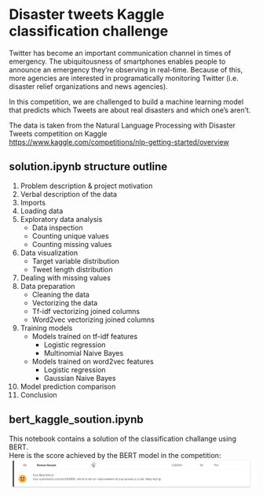 # Disaster tweets Kaggle classification challenge

Twitter has become an important communication channel in times of emergency.
The ubiquitousness of smartphones enables people to announce an emergency they’re observing in real-time. Because of this, more agencies are interested in programatically monitoring Twitter (i.e. disaster relief organizations and news agencies).<br>

In this competition, we are challenged to build a machine learning model that predicts which Tweets are about real disasters and which one’s aren’t.<br>

The data is taken from the Natural Language Processing with Disaster Tweets competition on Kaggle<br>
https://www.kaggle.com/competitions/nlp-getting-started/overview

## solution.ipynb structure outline
1. Problem description & project motivation
2. Verbal description of the data
3. Imports
4. Loading data
5. Exploratory data analysis
    * Data inspection
    * Counting unique values
    * Counting missing values
6. Data visualization
    * Target variable distribution
    * Tweet length distribution
7. Dealing with missing values
8. Data preparation
    * Cleaning the data
    * Vectorizing the data
    * Tf-idf vectorizing joined columns
    * Word2vec vectorizing joined columns
9. Training models
    * Models trained on tf-idf features
        * Logistic regression
        * Multinomial Naive Bayes
    * Models trained on word2vec features
        * Logistic regression
        * Gaussian Naive Bayes
10. Model prediction comparison
11. Conclusion

## bert_kaggle_soution.ipynb
This notebook contains a solution of the classification challange using BERT.<br>
Here is the score achieved by the BERT model in the competition:<br>
![plot](./data/kaggle_score.png)